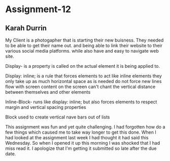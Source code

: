 # Assignment-12
## Karah Durrin
My Client is a photogapher that is starting their new buisness.
They needed to be able to get their name out. and being able to link their website to their various social media platforms. while also have and easy to navigate web site.

Display- is a property is called on the actual element it is being applied to.

Display: inline; is a rule that forces elements to act like inline elements
  they only take up as much horizontal space as is needed
  do not force new lines
  flow with screen content on the screen
  can't chant the vertical distance between themselves and other elements

  Inline-Block- runs like display: inline; but also forces elements to respect margin and vertical spacing properties

  Block used to create vertical nave bars out of lists

This assignment was fun and yet quite challenging. I had forgotten how do a few things which caused me to take way longer to get this done.  When I had looked at the assignment last week I had thought it had said this Wednesday. So when I opened it up this morning I was shocked that I had miss read it.  I apologize that I'm getting it submitted so late after the due date. 
